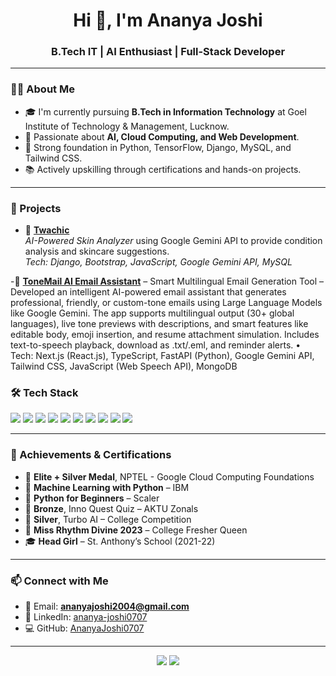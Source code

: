 <h1 align="center">Hi 👋, I'm Ananya Joshi</h1>
<h3 align="center">B.Tech IT | AI Enthusiast | Full-Stack Developer</h3>



---

### 👩‍💻 About Me

- 🎓 I'm currently pursuing **B.Tech in Information Technology** at Goel Institute of Technology & Management, Lucknow.  
- 🧠 Passionate about **AI, Cloud Computing, and Web Development**.  
- 🌟 Strong foundation in Python, TensorFlow, Django, MySQL, and Tailwind CSS.  
- 📚 Actively upskilling through certifications and hands-on projects.  

---

### 🚀 Projects

- 🔬 **[Twachic](https://github.com/ananyajoshi0707/twachic)**  
  *AI-Powered Skin Analyzer* using Google Gemini API to provide condition analysis and skincare suggestions.  
  _Tech: Django, Bootstrap, JavaScript, Google Gemini API, MySQL_


-🔬	**[ToneMail AI Email Assistant](https://github.com/ananyajoshi0707/email-ai-assistant.git)**  – Smart Multilingual Email Generation Tool – Developed an intelligent AI-powered email assistant that generates professional, friendly, or custom-tone emails using Large Language Models like Google Gemini. The app supports multilingual output (30+ global languages), live tone previews with descriptions, and smart features like editable body, emoji insertion, and resume attachment simulation. Includes text-to-speech playback, download as .txt/.eml, and reminder alerts. 
•	Tech: Next.js (React.js), TypeScript, FastAPI (Python), Google Gemini API, Tailwind CSS, JavaScript (Web Speech API), MongoDB


### 🛠️ Tech Stack

<p align="left">
  <img src="https://img.shields.io/badge/Python-3776AB?style=for-the-badge&logo=python&logoColor=white"/>
  
  <img src="https://img.shields.io/badge/Django-092E20?style=for-the-badge&logo=django&logoColor=white"/>
  <img src="https://img.shields.io/badge/TensorFlow-FF6F00?style=for-the-badge&logo=TensorFlow&logoColor=white"/>
  <img src="https://img.shields.io/badge/MySQL-00758F?style=for-the-badge&logo=mysql&logoColor=white"/>
  <img src="https://img.shields.io/badge/MongoDB-4EA94B?style=for-the-badge&logo=mongodb&logoColor=white"/>
  <img src="https://img.shields.io/badge/HTML5-E34F26?style=for-the-badge&logo=html5&logoColor=white"/>
  <img src="https://img.shields.io/badge/CSS3-1572B6?style=for-the-badge&logo=css3&logoColor=white"/>
  <img src="https://img.shields.io/badge/Bootstrap-7952B3?style=for-the-badge&logo=bootstrap&logoColor=white"/>
  <img src="https://img.shields.io/badge/TailwindCSS-06B6D4?style=for-the-badge&logo=tailwindcss&logoColor=white"/>
  <img src="https://img.shields.io/badge/Docker-2496ED?style=for-the-badge&logo=docker&logoColor=white"/>
</p>

---

### 🏅 Achievements & Certifications

- 🥈 **Elite + Silver Medal**, NPTEL - Google Cloud Computing Foundations  
- 🧠 **Machine Learning with Python** – IBM  
- 🚀 **Python for Beginners** – Scaler  
- 🥉 **Bronze**, Inno Quest Quiz – AKTU Zonals  
- 🥈 **Silver**, Turbo AI – College Competition  
- 👑 **Miss Rhythm Divine 2023** – College Fresher Queen  
- 🎓 **Head Girl** – St. Anthony’s School (2021-22)

---

### 📫 Connect with Me

- 📧 Email: **ananyajoshi2004@gmail.com**  
- 💼 LinkedIn: [ananya-joshi0707](https://linkedin.com/in/ananya-joshi0707)  
- 💻 GitHub: [AnanyaJoshi0707](https://github.com/ananyajoshi0707)

---

<p align="center">
  <img src="https://github-readme-stats.vercel.app/api?username=ananyajoshi0707&show_icons=true&theme=radical" />
  <img src="https://github-readme-streak-stats.herokuapp.com/?user=ananyajoshi0707&theme=radical" />
</p>
